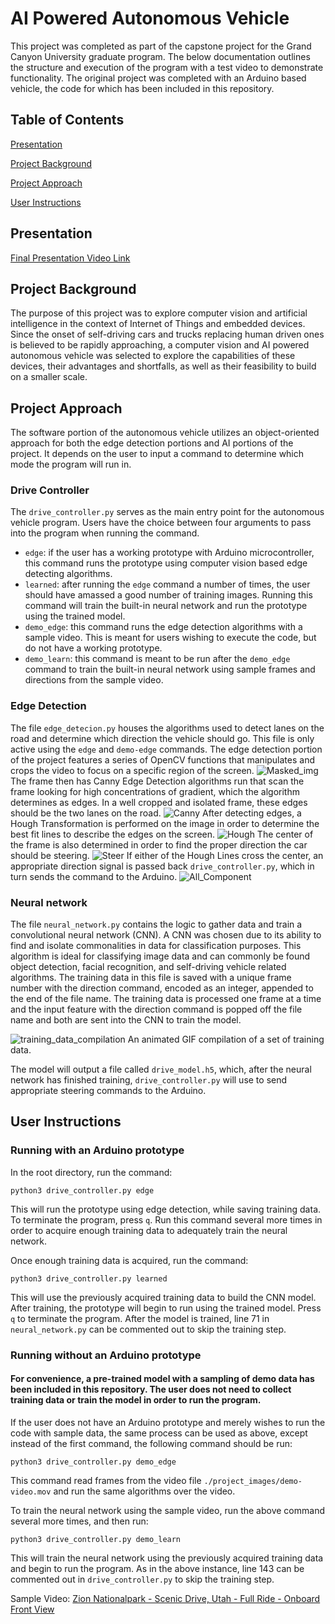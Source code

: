 # AI Powered Autonomous Vehicle
This project was completed as part of the capstone project for the Grand Canyon University 
graduate program. The below documentation outlines the 
structure and execution of the program with a test video 
to demonstrate functionality. The original project was 
completed with an Arduino based vehicle, the code for 
which has been included in this repository.

## Table of Contents
[Presentation](##Presentation)

[Project Background](##Project%20Background)

[Project Approach](##Project%20Apprach)

[User Instructions](##User%20Instructions)

## Presentation
[Final Presentation Video Link](https://www.youtube.com/watch?v=N61lNMnK5ZU)

## Project Background
The purpose of this project was to explore computer vision and artificial intelligence in the context of Internet of Things and embedded devices. Since the onset of self-driving cars and trucks replacing human driven ones is believed to be rapidly approaching, a computer vision and AI powered autonomous vehicle was selected to explore the capabilities of these devices, their advantages and shortfalls, as well as their feasibility to build on a smaller scale.

## Project Approach
The software portion of the autonomous vehicle utilizes an object-oriented approach for both the edge detection portions and AI portions of the project. It depends on the user to input a command to determine which mode the program will run in.

### Drive Controller
The `drive_controller.py` serves as the main entry point for the autonomous vehicle program. Users have the choice between four arguments to pass into the program when running the command.

* `edge`: if the user has a working prototype with Arduino microcontroller, this command runs the prototype using computer vision based edge detecting algorithms.
* `learned`: after running the `edge` command a number of times, the user should have amassed a good number of training images. Running this command will train the built-in neural network and run the prototype using the trained model.
* `demo_edge`: this command runs the edge detection algorithms with a sample video. This is meant for users wishing to execute the code, but do not have a working prototype.
* `demo_learn`: this command is meant to be run after the `demo_edge` command to train the built-in neural network using sample frames and directions from the sample video.

### Edge Detection
The file `edge_detecion.py` houses the algorithms used to detect lanes on the road and determine which direction the vehicle should go. This file is only active using the `edge` and `demo-edge` commands. The edge detection portion of the project features a series of OpenCV functions that manipulates and crops the video to focus on a specific region of the screen. 
![Masked_img](./project_images/masked.png)
The frame then has Canny Edge Detection algorithms run that scan the frame looking for high concentrations of gradient, which the algorithm determines as edges. In a well cropped and isolated frame, these edges should be the two lanes on the road. 
![Canny](./project_images/canny_img.png)
After detecting edges, a Hough Transformation is performed on the image in order to determine the best fit lines to describe the edges on the screen. 
![Hough](./project_images/hough.png)
The center of the frame is also determined in order to find the proper direction the car should be steering. 
![Steer](./project_images/steering.png)
If either of the Hough Lines cross the center, an appropriate direction signal is passed back `drive_controller.py`, which in turn sends the command to the Arduino.
![All_Component](./project_images/all_component.png)

### Neural network
The file `neural_network.py` contains the logic to gather data and train a convolutional neural network (CNN). A CNN was chosen due to its ability to find and isolate commonalities in data for classification purposes. This algorithm is ideal for classifying image data and can commonly be found object detection, facial recognition, and self-driving vehicle related algorithms. The training data in this file is saved with a unique frame number with the direction command, encoded as an integer, appended to the end of the file name. The training data is processed one frame at a time and the input feature with the direction command is popped off the file name and both are sent into the CNN to train the model. 

![training_data_compilation](./project_images/test_data_compiilation.gif)
An animated GIF compilation of a set of training data.

The model will output a file called `drive_model.h5`, which, after the neural network has finished training, `drive_controller.py` will use to send appropriate steering commands to the Arduino.

## User Instructions
### Running with an Arduino prototype
In the root directory, run the command:

`python3 drive_controller.py edge`

This will run the prototype using edge detection, while saving training data. To terminate the program, press `q`. Run this command several more times in order to acquire enough training data to adequately train the neural network.

Once enough training data is acquired, run the command:

`python3 drive_controller.py learned`

This will use the previously acquired training data to build the CNN model. After training, the prototype will begin to run using the trained model. Press `q` to terminate the program. After the model is trained, line 71 in `neural_network.py` can be commented out to skip the training step.

### Running without an Arduino prototype
#### For convenience, a pre-trained model with a sampling of demo data has been included in this repository. The user does not need to collect training data or train the model in order to run the program.
If the user does not have an Arduino prototype and merely wishes to run the code with sample data, the same process can be used as above, except instead of the first command, the following command should be run:

`python3 drive_controller.py demo_edge`

This command read frames from the video file `./project_images/demo-video.mov` and run the same algorithms over the video.

To train the neural network using the sample video, run the above command several more times, and then run:

`python3 drive_controller.py demo_learn`

This will train the neural network using the previously acquired training data and begin to run the program. As in the above instance, line 143 can be commented out in `drive_controller.py` to skip the training step.


Sample Video: 
[Zion Nationalpark - Scenic Drive, Utah - Full Ride - Onboard Front View](https://www.youtube.com/watch?v=rXKt0qhFN-Y)